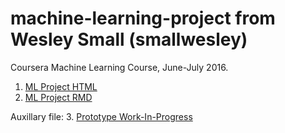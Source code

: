 # machine-learning-project from Wesley Small (smallwesley)

Coursera Machine Learning Course, June-July 2016.

1. [ML Project HTML](https://smallwesley.github.io/machine-learning-project/ml_project.html)
2. [ML Project RMD](ml_project.Rmd)

Auxillary file:
3. [Prototype Work-In-Progress](ml_project_prototype_wip.R)